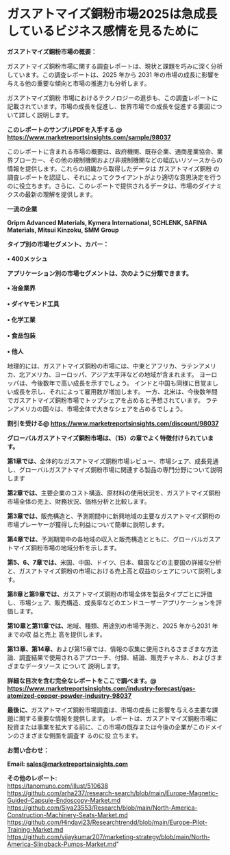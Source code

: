 # ガスアトマイズ銅粉市場2025は急成長しているビジネス感情を見るために

<strong><b>ガスアトマイズ銅粉市場の概要：</b></strong>

ガスアトマイズ銅粉市場に関する調査レポートは、現状と課題を巧みに深く分析しています。この調査レポートは、2025 年から 2031 年の市場の成長に影響を与える他の重要な傾向と市場の推進力も分析します。

ガスアトマイズ銅粉 市場におけるテクノロジーの進歩も、この調査レポートに記載されています。市場の成長を促進し、世界市場での成長を促進する要因について詳しく説明します。

<strong>このレポートのサンプルPDFを入手する @ <a href=https://www.marketreportsinsights.com/sample/98037>https://www.marketreportsinsights.com/sample/98037</a></strong>

このレポートに含まれる市場の概要は、政府機関、既存企業、通商産業協会、業界ブローカー、その他の規制機関および非規制機関などの幅広いリソースからの情報を提供します。これらの組織から取得したデータは ガスアトマイズ銅粉 の調査レポートを認証し、それによってクライアントがより適切な意思決定を行うのに役立ちます。さらに、このレポートで提供されるデータは、市場のダイナミクスの最新の理解を提供します。

<strong>一流の企業</strong>

<strong><b>Gripm Advanced Materials, Kymera International, SCHLENK, SAFINA Materials, Mitsui Kinzoku, SMM Group</b></strong>

<strong><b>タイプ別の市場セグメント、カバー：</b></strong>

<strong>• 400メッシュ</strong>

<strong><b>アプリケーション別の市場セグメントは、次のように分類できます。</b></strong>

<strong>• 冶金業界<br><br>• ダイヤモンド工具<br><br>• 化学工業<br><br>• 食品包装<br><br>• 他人</strong>

 地理的には、ガスアトマイズ銅粉の市場には、中東とアフリカ、ラテンアメリカ、北アメリカ、ヨーロッパ、アジア太平洋などの地域が含まれます。 ヨーロッパは、今後数年で高い成長を示すでしょう。 インドと中国も同様に目覚ましい成長を示し、それによって雇用数が増加します。 一方、北米は、今後数年間でガスアトマイズ銅粉市場でトップシェアを占めると予想されています。 ラテンアメリカの国々は、市場全体で大きなシェアを占めるでしょう。

<strong>割引を受ける@ <a href=https://www.marketreportsinsights.com/discount/98037>https://www.marketreportsinsights.com/discount/98037</a></strong>

<strong><b>グローバルガスアトマイズ銅粉市場は、（15）の章でよく特徴付けられています。</b></strong>

<strong><b>第</b></strong><strong><b>1章では、</b></strong>全体的なガスアトマイズ銅粉市場レビュー、市場シェア、成長見通し、グローバルガスアトマイズ銅粉市場に関連する製品の専門分野について説明します

<strong><b>第2章では、</b></strong>主要企業のコスト構造、原材料の使用状況を、ガスアトマイズ銅粉市場全体の売上、財務状況、価格分析と比較します。

<strong><b>第3章では、</b></strong>販売構造と、予測期間中に新興地域の主要なガスアトマイズ銅粉の市場プレーヤーが獲得した利益について簡単に説明します。

<strong><b>第4章では、</b></strong>予測期間中の各地域の収入と販売構造とともに、グローバルガスアトマイズ銅粉市場の地域分析を示します。

<strong><b>第5、6、7章では、</b></strong>米国、中国、ドイツ、日本、韓国などの主要国の詳細な分析と、ガスアトマイズ銅粉の市場における売上高と収益のシェアについて説明します。

<strong><b>第8章と第9章では、</b></strong>ガスアトマイズ銅粉の市場全体を製品タイプごとに評価し、市場シェア、販売構造、成長率などのエンドユーザーアプリケーションを評価します。

<strong><b>第10章と第11章では、</b></strong>地域、種類、用途別の市場予測と、2025 年から2031 年までの収 益と売上 高を提供します。

<strong><b>第13章、第14章、</b></strong>および第15章では、情報の収集に使用されるさまざまな方法論、調査結果で使用されるアプローチ、付録、結論、販売チャネル、およびさまざまなデータソース について 説明します。

<strong>詳細な目次を含む完全なレポートをここで調べます。@ <a href=https://www.marketreportsinsights.com/industry-forecast/gas-atomized-copper-powder-industry-98037>https://www.marketreportsinsights.com/industry-forecast/gas-atomized-copper-powder-industry-98037</a></strong>

<strong><b>最後に、</b></strong>ガスアトマイズ銅粉市場調査は、市場の成長 に影響を</a>与える主要な課題に関する重要な情報を提供します。 レポートは、ガスアトマイズ銅粉市場に投資または事業を拡大する前に、この市場の既存または今後の企業がこのドメインのさまざまな側面を調査す るのに役 立ちます。

<strong><b>お問い合わせ：</b></strong>

<strong>Email: </strong><a href=mailto:sales@marketreportsinsights.com><strong>sales@marketreportsinsights.com</strong></a>

<strong>その他のレポート:</strong>
<br>
<a href=https://tanomuno.com/illust/510638>https://tanomuno.com/illust/510638</a>
<br>
<a href=https://github.com/arha237/research-search/blob/main/Europe-Magnetic-Guided-Capsule-Endoscopy-Market.md>https://github.com/arha237/research-search/blob/main/Europe-Magnetic-Guided-Capsule-Endoscopy-Market.md</a>
<br>
<a href=https://github.com/Siya23553/Research/blob/main/North-America-Construction-Machinery-Seats-Market.md>https://github.com/Siya23553/Research/blob/main/North-America-Construction-Machinery-Seats-Market.md</a>
<br>
<a href=https://github.com/Hindavi23/Researchtrendd/blob/main/Europe-Pilot-Training-Market.md>https://github.com/Hindavi23/Researchtrendd/blob/main/Europe-Pilot-Training-Market.md</a>
<br>
<a href=https://github.com/vijaykumar207/marketing-strategy/blob/main/North-America-Slingback-Pumps-Market.md>https://github.com/vijaykumar207/marketing-strategy/blob/main/North-America-Slingback-Pumps-Market.md</a>"
